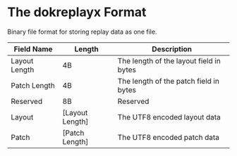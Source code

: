 # The dokreplayx Format

Binary file format for storing replay data as one file.

| Field Name    | Length          | Description
| ------------- | --------------- | -----------
| Layout Length |              4B | The length of the layout field in bytes
| Patch Length  |              4B | The length of the patch field in bytes
| Reserved      |              8B | Reserved
| Layout        | [Layout Length] | The UTF8 encoded layout data
| Patch         | [Patch Length]  | The UTF8 encoded patch data
